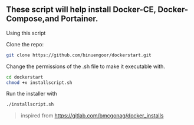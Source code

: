 ## These script will help install Docker-CE, Docker-Compose,and Portainer.

Using this script

Clone the repo:
```bash
git clone https://github.com/binuengoor/dockerstart.git
```

Change the permissions of the .sh file to make it executable with.

```bash
cd dockerstart
chmod +x installscript.sh
```

Run the installer with

```bash
./installscript.sh
```


> inspired from https://gitlab.com/bmcgonag/docker_installs
